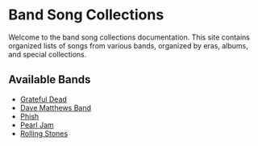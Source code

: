 # Band Song Collections

Welcome to the band song collections documentation. This site contains organized lists of songs from various bands, 
organized by eras, albums, and special collections.

## Available Bands

* [Grateful Dead](dead/index.md)
* [Dave Matthews Band](dmb/index.md)
* [Phish](phish/index.md)
* [Pearl Jam](pj/index.md)
* [Rolling Stones](stones/index.md)
